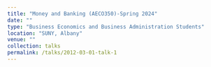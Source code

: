 ```yaml
---
title: "Money and Banking (AECO350)-Spring 2024"
date: ""
type: "Business Economics and Business Administration Students"
location: "SUNY, Albany"
venue: ""
collection: talks
permalink: /talks/2012-03-01-talk-1
---
```


